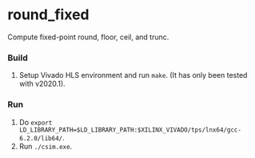round_fixed
===========

Compute fixed-point round, floor, ceil, and trunc.

### Build

1. Setup Vivado HLS environment and run `make`. (It has only been tested with v2020.1).

### Run

1. Do `export LD_LIBRARY_PATH=$LD_LIBRARY_PATH:$XILINX_VIVADO/tps/lnx64/gcc-6.2.0/lib64/`.
2. Run `./csim.exe`.
